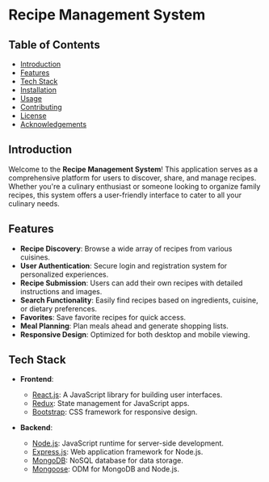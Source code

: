 # Recipe Management System


## Table of Contents

- [Introduction](#introduction)
- [Features](#features)
- [Tech Stack](#tech-stack)
- [Installation](#installation)
- [Usage](#usage)
- [Contributing](#contributing)
- [License](#license)
- [Acknowledgements](#acknowledgements)

## Introduction

Welcome to the **Recipe Management System**! This application serves as a comprehensive platform for users to discover, share, and manage recipes. Whether you're a culinary enthusiast or someone looking to organize family recipes, this system offers a user-friendly interface to cater to all your culinary needs.

## Features

- **Recipe Discovery**: Browse a wide array of recipes from various cuisines.
- **User Authentication**: Secure login and registration system for personalized experiences.
- **Recipe Submission**: Users can add their own recipes with detailed instructions and images.
- **Search Functionality**: Easily find recipes based on ingredients, cuisine, or dietary preferences.
- **Favorites**: Save favorite recipes for quick access.
- **Meal Planning**: Plan meals ahead and generate shopping lists.
- **Responsive Design**: Optimized for both desktop and mobile viewing.

## Tech Stack

- **Frontend**:
  - [React.js](https://reactjs.org/): A JavaScript library for building user interfaces.
  - [Redux](https://redux.js.org/): State management for JavaScript apps.
  - [Bootstrap](https://getbootstrap.com/): CSS framework for responsive design.

- **Backend**:
  - [Node.js](https://nodejs.org/): JavaScript runtime for server-side development.
  - [Express.js](https://expressjs.com/): Web application framework for Node.js.
  - [MongoDB](https://www.mongodb.com/): NoSQL database for data storage.
  - [Mongoose](https://mongoosejs.com/): ODM for MongoDB and Node.js.
